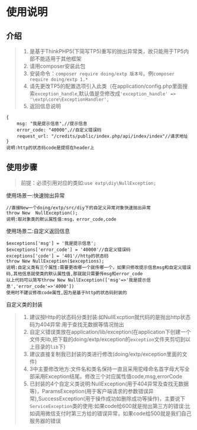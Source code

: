 # 使用说明

## 介绍
> 1.  是基于ThinkPHP5(下简写TP5)重写的抛出异常类，故只能用于TP5内部不能适用于其他框架
> 2.  请用composer安装此包
> 3.  安装命令：`composer require doing/extp 版本号`。例`composer require doing/extp 1.*`
> 4.  请先更改TP5的配置选项引入此类（在application/config.php里面搜索`exception_handle`,默认值是空修改成`'exception_handle' => '\extp\core\ExceptionHandler',`
> 5. 返回信息说明
 ~~~
{ 
     msg: "我是提示信息",//提示信息
     error_code: "40000",//自定义错误码
     request_url: "/credits/public/index.php/api/index/index"//请求地址
 }
 说明:http的状态码code是提现在header上
 ~~~

## 使用步骤

> 前提：必须引用对应的类如:`use extp\diy\NullException;`

使用场景一:快速抛出异常

```
//直接New一个doing/extp/src/diy下的自定义异常对象快速抛出异常
throw New  NullException();  
说明:取对象类的默认属性值:msg，error_code,code
```
使用场景二:自定义返回信息
```
$exceptions['msg'] = '我是提示信息';
$exceptions['error_code'] = '40000'//自定义错误码
exceptions['code'] = '401'//http的状态码
throw New NullException($exceptions);
说明:自定义类有三个属性:需要更改哪一个就传哪一个，如果只修改提示信息msg和自定义错误码,其他信息就使类的默认属性值,那就就只需要传msg和error_code
以上代码可以简写throw New NullException(['msg'=>'我是提示信息','error_code'=>'4000'])
使用时不建议修改code属性,因为是基于http的状态码封装的
```

自定义类的封装

> 1.  建议按Http的状态码分类封装:如NullExcption就代码的是抛出http状态码为404异常:用于查找无数据等情况抛出
> 2.  自定义错误类放在application/lib/exception(在application下创建一个文件夹lib,把下载的doing/extp/exception的`exception`文件夹剪切到以上目录的`lib`下)
> 3.  建议直接复制我已封装的类进行修改(doing/extp/exception里面的文件)
> 4.  3中主要修改地方:文件名和类名保持一直且采用驼峰命名首字母大写全部采用Exception结尾。修改三个对应属性值code,msg,errorCode
> 5.  已封装的4个自定义类说明:NullException(用于404异常及查找无数据等)，ParamsException(用于客户端请求的参数错误异常),SuccessException(用于操作成功如删除成功等操作)，主要说下`ServiceException`类的使用:如果code给600就是抛出第三方的错误:比如调用微信支付时第三方给的错误异常，如果code给500就是我们自己服务器的错误